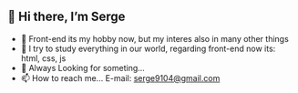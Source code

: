 ## 👋 Hi there, I’m Serge
- 💞️ Front-end its my hobby now, but my interes also in many other things
- 🌱 I try to study everything in our world, regarding front-end now its: html, css, js 
- 👀 Always Looking for someting... 
- 📫 How to reach me... E-mail: serge9104@gmail.com 

<!---
sergegithub22/sergegithub22 is a ✨ special ✨ repository because its `README.md` (this file) appears on your GitHub profile.
You can click the Preview link to take a look at your changes.
--->
